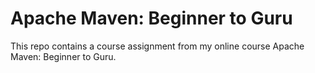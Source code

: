 # Apache Maven: Beginner to Guru

This repo contains a course assignment from my online course Apache Maven: Beginner to Guru.